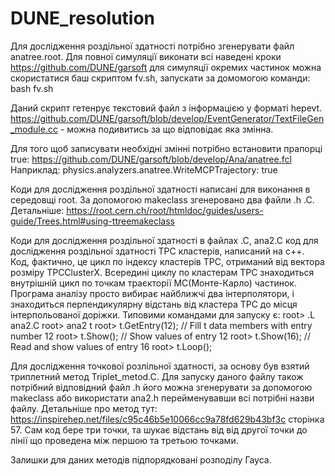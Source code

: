 # DUNE_resolution

Для дослідження роздільної здатності потрібно згенерувати файл anatree.root. Для повної симуляції виконати всі наведені кроки https://github.com/DUNE/garsoft для симуляції окремих частинок можна скористатися баш скриптом fv.sh, запускати за домомогою команди:
     bash fv.sh
 
Даний скрипт гетенрує текстовий файл з інформацією у форматі hepevt. https://github.com/DUNE/garsoft/blob/develop/EventGenerator/TextFileGen_module.cc - можна подивитись за що відповідає яка змінна.

Для того щоб записувати необхідні змінні потрібно встановити прапорці true: https://github.com/DUNE/garsoft/blob/develop/Ana/anatree.fcl
Наприклад:
    physics.analyzers.anatree.WriteMCPTrajectory: true

Коди для дослідження роздільної здатності написані для виконання в середовщі root. За допомогою makeclass згенеровано два файли .h .C. Детальніше: https://root.cern.ch/root/htmldoc/guides/users-guide/Trees.html#using-ttreemakeclass

Коди для дослідження роздільної здатності в файлах .С, ana2.C код для дослідження роздільної здатності TPC кластерів, написаний на c++. Код, фактично, це цикл по індексу кластерів TPC, отриманий від вектора розміру TPCClusterX. Всередині циклу по кластерам TPC знаходиться внутрішній цикл по точкам траєкторії МС(Монте-Карло) частинок. Програма аналізу просто вибирає найближчі два інтерполятори, і знаходиться перпендикулярну відстань від кластера TPC до місця інтерпольованої доріжки.
Типовими командами для запуску є:
    root> .L ana2.C
    root> ana2 t
    root> t.GetEntry(12); // Fill t data members with entry number 12
    root> t.Show();       // Show values of entry 12
    root> t.Show(16);     // Read and show values of entry 16
    root> t.Loop();

Для дослідження точкової розлільної здатності, за основу був взятий триплетний метод Triplet_metod.C. Для запуску даного файлу також потрібний відповідний файл .h його можна згенерувати за допомогою makeclass або використати ana2.h перейменувавши всі потрібні назви файлу. Детальніше про метод тут: https://inspirehep.net/files/c95c46b5e10066cc9a78fd629b43bf3c сторінка 57. Сам код бере три точки, та шукає відстань від від другої точки до лінії що проведена між першою та третьою точками. 

Залишки для даних методів підпорядковані розподілу Гауса. 





